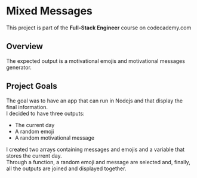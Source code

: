 # Mixed Messages  
  
This project is part of the **Full-Stack Engineer** course on codecademy.com  
  
## Overview  
The expected output is a motivational emojis and motivational messages generator.  

## Project Goals  
The goal was to have an app that can run in Nodejs and that display the final information.  
I decided to have three outputs:  
+ The current day  
+ A random emoji  
+ A random motivational message  
  
I created two arrays containing messages and emojis and a variable that stores the current day.  
Through a function, a random emoji and message are selected and, finally, all the outputs are joined and displayed together.